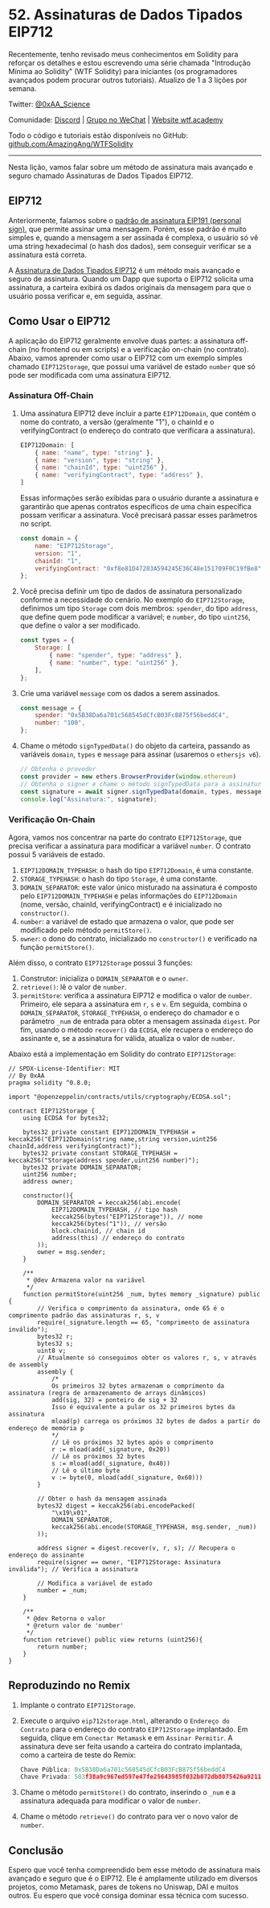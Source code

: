 # 52. Assinaturas de Dados Tipados EIP712

Recentemente, tenho revisado meus conhecimentos em Solidity para reforçar os detalhes e estou escrevendo uma série chamada "Introdução Mínima ao Solidity" (WTF Solidity) para iniciantes (os programadores avançados podem procurar outros tutoriais). Atualizo de 1 a 3 lições por semana.

Twitter: [@0xAA_Science](https://twitter.com/0xAA_Science)

Comunidade: [Discord](https://discord.gg/5akcruXrsk) | [Grupo no WeChat](https://docs.google.com/forms/d/e/1FAIpQLSe4KGT8Sh6sJ7hedQRuIYirOoZK_85miz3dw7vA1-YjodgJ-A/viewform?usp=sf_link) | [Website wtf.academy](https://wtf.academy)

Todo o código e tutoriais estão disponíveis no GitHub: [github.com/AmazingAng/WTFSolidity](https://github.com/AmazingAng/WTFSolidity)

---

Nesta lição, vamos falar sobre um método de assinatura mais avançado e seguro chamado Assinaturas de Dados Tipados EIP712.

## EIP712

Anteriormente, falamos sobre o [padrão de assinatura EIP191 (personal sign)](../37_Signature/readme_pt-br.md), que permite assinar uma mensagem. Porém, esse padrão é muito simples e, quando a mensagem a ser assinada é complexa, o usuário só vê uma string hexadecimal (o hash dos dados), sem conseguir verificar se a assinatura está correta.

A [Assinatura de Dados Tipados EIP712](https://eips.ethereum.org/EIPS/eip-712) é um método mais avançado e seguro de assinatura. Quando um Dapp que suporta o EIP712 solicita uma assinatura, a carteira exibirá os dados originais da mensagem para que o usuário possa verificar e, em seguida, assinar.

## Como Usar o EIP712

A aplicação do EIP712 geralmente envolve duas partes: a assinatura off-chain (no frontend ou em scripts) e a verificação on-chain (no contrato). Abaixo, vamos aprender como usar o EIP712 com um exemplo simples chamado `EIP712Storage`, que possui uma variável de estado `number` que só pode ser modificada com uma assinatura EIP712.

### Assinatura Off-Chain

1. Uma assinatura EIP712 deve incluir a parte `EIP712Domain`, que contém o nome do contrato, a versão (geralmente "1"), o chainId e o verifyingContract (o endereço do contrato que verificara a assinatura).

    ```js
    EIP712Domain: [
        { name: "name", type: "string" },
        { name: "version", type: "string" },
        { name: "chainId", type: "uint256" },
        { name: "verifyingContract", type: "address" },
    ]
    ```

    Essas informações serão exibidas para o usuário durante a assinatura e garantirão que apenas contratos específicos de uma chain específica possam verificar a assinatura. Você precisará passar esses parâmetros no script.

    ```js
    const domain = {
        name: "EIP712Storage",
        version: "1",
        chainId: "1",
        verifyingContract: "0xf8e81D47203A594245E36C48e151709F0C19fBe8",
    };
    ```

2. Você precisa definir um tipo de dados de assinatura personalizado conforme a necessidade do cenário. No exemplo do `EIP712Storage`, definimos um tipo `Storage` com dois membros: `spender`, do tipo `address`, que define quem pode modificar a variável; e `number`, do tipo `uint256`, que define o valor a ser modificado.

    ```js
    const types = {
        Storage: [
            { name: "spender", type: "address" },
            { name: "number", type: "uint256" },
        ],
    };
    ```
3. Crie uma variável `message` com os dados a serem assinados.

    ```js
    const message = {
        spender: "0x5B38Da6a701c568545dCfcB03FcB875f56beddC4",
        number: "100",
    };
    ```

4. Chame o método `signTypedData()` do objeto da carteira, passando as variáveis `domain`, `types` e `message` para assinar (usaremos o `ethersjs v6`).

    ```js
    // Obtenha o provedor
    const provider = new ethers.BrowserProvider(window.ethereum)
    // Obtenha o signer e chame o método signTypedData para a assinatura EIP712
    const signature = await signer.signTypedData(domain, types, message);
    console.log("Assinatura:", signature);
    ```

### Verificação On-Chain

Agora, vamos nos concentrar na parte do contrato `EIP712Storage`, que precisa verificar a assinatura para modificar a variável `number`. O contrato possui 5 variáveis de estado.

1. `EIP712DOMAIN_TYPEHASH`: o hash do tipo `EIP712Domain`, é uma constante.
2. `STORAGE_TYPEHASH`: o hash do tipo `Storage`, é uma constante.
3. `DOMAIN_SEPARATOR`: este valor único misturado na assinatura é composto pelo `EIP712DOMAIN_TYPEHASH` e pelas informações do `EIP712Domain` (nome, versão, chainId, verifyingContract) e é inicializado no `constructor()`.
4. `number`: a variável de estado que armazena o valor, que pode ser modificado pelo método `permitStore()`.
5. `owner`: o dono do contrato, inicializado no `constructor()` e verificado na função `permitStore()`.

Além disso, o contrato `EIP712Storage` possui 3 funções:

1. Construtor: inicializa o `DOMAIN_SEPARATOR` e o `owner`.
2. `retrieve()`: lê o valor de `number`.
3. `permitStore`: verifica a assinatura EIP712 e modifica o valor de `number`. Primeiro, ele separa a assinatura em `r`, `s` e `v`. Em seguida, combina o `DOMAIN_SEPARATOR`, `STORAGE_TYPEHASH`, o endereço do chamador e o parâmetro `_num` de entrada para obter a mensagem assinada `digest`. Por fim, usando o método `recover()` da `ECDSA`, ele recupera o endereço do assinante e, se a assinatura for válida, atualiza o valor de `number`.

Abaixo está a implementação em Solidity do contrato `EIP712Storage`:

```solidity
// SPDX-License-Identifier: MIT
// By 0xAA 
pragma solidity ^0.8.0;

import "@openzeppelin/contracts/utils/cryptography/ECDSA.sol";

contract EIP712Storage {
    using ECDSA for bytes32;

    bytes32 private constant EIP712DOMAIN_TYPEHASH = keccak256("EIP712Domain(string name,string version,uint256 chainId,address verifyingContract)");
    bytes32 private constant STORAGE_TYPEHASH = keccak256("Storage(address spender,uint256 number)");
    bytes32 private DOMAIN_SEPARATOR;
    uint256 number;
    address owner;

    constructor(){
        DOMAIN_SEPARATOR = keccak256(abi.encode(
            EIP712DOMAIN_TYPEHASH, // tipo hash
            keccak256(bytes("EIP712Storage")), // nome
            keccak256(bytes("1")), // versão
            block.chainid, // chain id
            address(this) // endereço do contrato
        ));
        owner = msg.sender;
    }

    /**
     * @dev Armazena valor na variável
     */
    function permitStore(uint256 _num, bytes memory _signature) public {
        // Verifica o comprimento da assinatura, onde 65 é o comprimento padrão das assinaturas r, s, v
        require(_signature.length == 65, "comprimento de assinatura inválido");
        bytes32 r;
        bytes32 s;
        uint8 v;
        // Atualmente só conseguimos obter os valores r, s, v através de assembly
        assembly {
            /*
            Os primeiros 32 bytes armazenam o comprimento da assinatura (regra de armazenamento de arrays dinâmicos)
            add(sig, 32) = ponteiro de sig + 32
            Isso é equivalente a pular os 32 primeiros bytes da assinatura
            mload(p) carrega os próximos 32 bytes de dados a partir do endereço de memória p
            */
            // Lê os próximos 32 bytes após o comprimento
            r := mload(add(_signature, 0x20))
            // Lê os próximos 32 bytes
            s := mload(add(_signature, 0x40))
            // Lê o último byte
            v := byte(0, mload(add(_signature, 0x60)))
        }

        // Obter o hash da mensagem assinada
        bytes32 digest = keccak256(abi.encodePacked(
            "\x19\x01",
            DOMAIN_SEPARATOR,
            keccak256(abi.encode(STORAGE_TYPEHASH, msg.sender, _num))
        )); 
        
        address signer = digest.recover(v, r, s); // Recupera o endereço do assinante
        require(signer == owner, "EIP712Storage: Assinatura inválida"); // Verifica a assinatura

        // Modifica a variável de estado
        number = _num;
    }

    /**
     * @dev Retorna o valor
     * @return valor de 'number'
     */
    function retrieve() public view returns (uint256){
        return number;
    }    
}
```

## Reproduzindo no Remix

1. Implante o contrato `EIP712Storage`.

2. Execute o arquivo `eip712storage.html`, alterando o `Endereço do Contrato` para o endereço do contrato `EIP712Storage` implantado. Em seguida, clique em `Conectar Metamask` e em `Assinar Permitir`. A assinatura deve ser feita usando a carteira do contrato implantada, como a carteira de teste do Remix:

    ```js
    Chave Pública: 0x5B38Da6a701c568545dCfcB03FcB875f56beddC4
    Chave Privada: 503f38a9c967ed597e47fe25643985f032b072db8075426a92110f82df48dfcb
    ```

3. Chame o método `permitStore()` do contrato, inserindo o `_num` e a assinatura adequada para modificar o valor de `number`.

4. Chame o método `retrieve()` do contrato para ver o novo valor de `number`.

## Conclusão

Espero que você tenha compreendido bem esse método de assinatura mais avançado e seguro que é o EIP712. Ele é amplamente utilizado em diversos projetos, como Metamask, pares de tokens no Uniswap, DAI e muitos outros. Eu espero que você consiga dominar essa técnica com sucesso.

<!-- This file was translated using AI by repo_ai_translate. For more information, visit https://github.com/marcelojsilva/repo_ai_translate -->